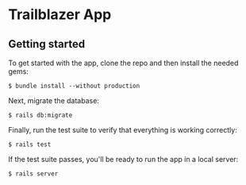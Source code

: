 # Trailblazer App

## Getting started

To get started with the app, clone the repo and then install
the needed gems:

```
$ bundle install --without production
```

Next, migrate the database:

```
$ rails db:migrate
```

Finally, run the test suite to verify that everything is
working correctly:

```
$ rails test
```

If the test suite passes, you'll be ready to run the app in a
local server:

```
$ rails server
```
